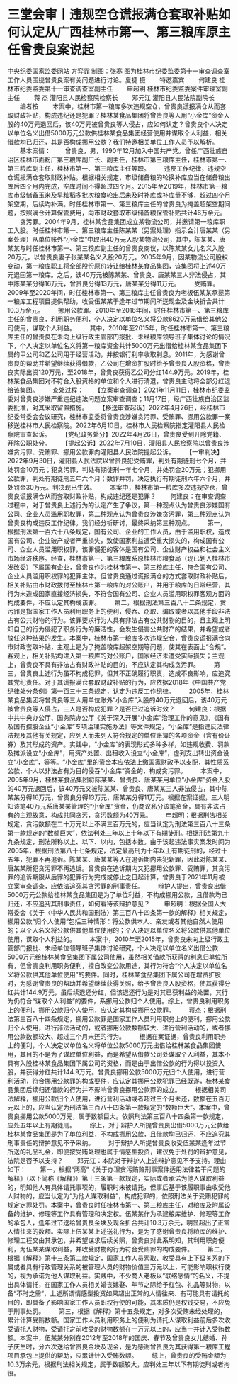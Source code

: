 # 三堂会审丨违规空仓谎报满仓套取补贴如何认定从广西桂林市第一、第三粮库原主任曾贵良案说起

中央纪委国家监委网站 方弈霏
制图：张寒
图为桂林市纪委监委第十一审查调查室工作人员围绕曾贵良案有关问题进行讨论。夏捷 摄
　　特邀嘉宾
　　何建良 桂林市纪委监委第十一审查调查室副主任
　　申超明 桂林市纪委监委案件审理室副主任
　　蒋 杰 灌阳县人民检察院检察长
　　邓元江 灌阳县人民法院副院长
　　编者按
　　本案中，桂林市第一粮库多次违规空仓，曾贵良谎报满仓从而套取财政补贴，构成违纪还是犯罪？桂林某食品集团将曾贵良等人用“小金库”资金入股的40万元退回后，该40万元被曾贵良等人侵占，应如何认定？曾贵良个人决定以单位名义出借5000万元公款供桂林某食品集团经营使用并谋取个人利益，相关借款均已归还，其是否构成挪用公款？我们特邀相关单位工作人员予以解析。
　　基本案情：
　　曾贵良，男，1990年12月加入中国共产党。曾任广西壮族自治区桂林市面粉厂第三粮库副厂长、副主任，桂林市第三粮库主任，桂林市第一、第三粮库副主任，桂林市第一、第三粮库主任等职。
　　违反工作纪律，违规空仓谎报满仓套取财政补贴。根据相关规定，市级储备粮的轮换补库应当在储备粮出库后四个月内完成，空库时间不得超过四个月。2015年至2019年，桂林市第一粮库市级储备玉米及早籼稻多批次粮食轮出后未及时补库或补库量不够，超过四个月架空期，后续均补满。时任桂林市第一、第三粮库主任的曾贵良为掩盖超架空期问题，按照满仓计算保管费用，向市财政套取市级储备粮保管补贴共计46万余元。
　　贪污罪。2004年9月，桂林某食品集团成立某物流公司，并邀请第一粮库职工入股。时任桂林市第一、第三粮库主任陈某某（另案处理）指示会计唐某某（另案处理）从单位账外“小金库”中取出40万元入股某物流公司，其中，陈某某、唐某某与时任桂林市第一、第三粮库副主任的曾贵良商议，以陈某某女儿名义入股20万元，以曾贵良妻子张某某名义入股20万元。2005年9月，因某物流公司股权变动，第一粮库职工将全部股份原价转让给桂林某食品集团，该集团将上述40万元退回第一粮库。之后，该40万元被陈某某、曾贵良、唐某某三人非法侵占，其中陈某某分得16万元，曾贵良分得13万元，唐某某分得11万元。
　　受贿罪。2009年至2020年间，时任桂林市第一、第三粮库主任曾贵良为老板伍某某承揽第一粮库工程项目提供帮助，收受伍某某于逢年过节期间所送现金及金块折合共计10.3万余元。
　　挪用公款罪。2010年至2016年间，时任桂林市第一、第三粮库主任的曾贵良，利用职务便利，个人决定以单位名义将公款8620万元借给其他公司使用，谋取个人利益。
　　其中，2010年至2015年，时任桂林市第一、第三粮库主任的曾贵良在未向上级行政主管部门报批、未经粮库领导班子集体讨论的情况下，个人决定以单位名义将第一粮库资金共计5000万元出借给桂林某食品集团下属的甲公司和乙公司用于经营活动，并按银行利率收取利息。2011年，为感谢曾贵良的帮助并希望继续获得借款，乙公司在增资扩股时给予曾贵良入股资格，曾贵良实际出资120万元，至2018年，曾贵良获得乙公司分红144.9万元。2019年，桂林某食品集团对不符合入股资格的单位和个人进行清退，曾贵良主动将全部分红退给该集团。
　　查处过程：
　　【立案审查调查】2021年11月11日，桂林市纪委监委对曾贵良涉嫌严重违纪违法问题立案审查调查；11月17日，经广西壮族自治区监委批准，对其采取留置措施。
　　【移送审查起诉】2022年4月26日，经桂林市纪委常委会会议研究，桂林市监委将曾贵良涉嫌贪污罪、受贿罪、挪用公款罪一案移送桂林市人民检察院。2022年6月10日，桂林市人民检察院指定灌阳县人民检察院审查起诉。
　　【党纪政务处分】2022年4月26日，曾贵良受到开除党籍、开除公职处分。
　　【提起公诉】2022年7月10日，灌阳县人民检察院以曾贵良涉嫌贪污罪、受贿罪、挪用公款罪向灌阳县人民法院提起公诉。
　　【一审判决】2022年9月30日，灌阳县人民法院以曾贵良犯受贿罪，判处有期徒刑七个月，并处罚金10万元；犯贪污罪，判处有期徒刑一年七个月，并处罚金20万元；犯挪用公款罪，判处有期徒刑五年六个月；数罪并罚，决定执行有期徒刑六年六个月，并处罚金30万元。判决现已生效。
　　本案中，桂林市第一粮库多次违规空仓，曾贵良谎报满仓从而套取财政补贴，构成违纪还是犯罪？
　　何建良：在审查调查过程中，对于曾贵良上述行为的认定产生了争议，第一种观点认为曾贵良涉嫌国有公司、企业人员滥用职权罪，第二种观点认为曾贵良涉嫌贪污罪，第三种观点认为曾贵良构成违反工作纪律。我们经分析研讨，最终采纳第三种观点。
　　第一，根据刑法第一百六十八条规定，国有公司、企业的工作人员，由于滥用职权，造成国有公司、企业破产或者严重损失，致使国家利益遭受重大损失的，构成国有公司、企业人员滥用职权罪，该罪侵犯的客体是国有公司、企业财产权益和社会主义市场经济秩序。经查，桂林市第一、第三粮库系原桂林市粮食局（现已划入桂林市发改委）下属国有企业，曾贵良作为桂林市第一、第三粮库主任，符合国有公司、企业人员滥用职权罪的犯罪主体。但曾贵良通过谎报满仓的方式套取财政补贴后，相关补贴由市财政拨付至桂林市第一粮库的对公账户，并用于粮库的日常经营，其行为未造成国家直接经济损失，不符合国有公司、企业人员滥用职权罪客观方面的构成要件，不应认定其构成该罪。
　　第二，根据刑法第三百八十二条规定，贪污罪是指国家工作人员利用职务上的便利，侵吞、窃取、骗取或者以其他手段非法占有公共财物的行为。该罪要求行为人具有非法占有公共财物的目的，且主观上明知自己的行为侵犯了职务行为的廉洁性，会发生侵害公共财产的结果，并希望或者放任这种结果的发生。本案中，桂林市第一粮库多次违规空仓，曾贵良谎报满仓向市财政套取补贴，主观上是为了掩盖粮库超架空期等问题，使其在表面上“合规”。客观上，相关补贴均进入第一粮库的对公账户，国家经济未遭受实际损失；主观上，曾贵良不具有非法占有财政补贴的目的，不应认定其构成贪污罪。
　　第三，曾贵良上述行为虽不构成犯罪，但其不正确履行职责，造成不良影响，应追究其党纪责任。对于其谎报满仓套取财政补贴的行为，应依据2018年《中国共产党纪律处分条例》第一百三十三条规定，认定为违反工作纪律。
　　2005年，桂林某食品集团将曾贵良等三人用单位账外“小金库”入股的40万元退回后，该40万元被曾贵良等人侵占，三人是否构成犯罪？是否已过追诉时效？
　　何建良：根据中共中央办公厅、国务院办公厅《关于深入开展“小金库”治理工作的意见》，《国有及国有控股企业“小金库”专项治理实施办法》等文件规定，“小金库”是指违反法律法规及其他有关规定，应列入而未列入符合规定的单位账簿的各项资金（含有价证券）及其形成的资产。实践中，“小金库”的表现形式多种多样，如违规收费、罚款及摊派设立“小金库”，用资产处置、出租收入设立“小金库”，虚列支出转出资金设立“小金库”，等等。“小金库”里的资金本应依法上缴国家财政予以支配，其性质系公款，个人以非法占有为目的侵吞“小金库”资金的，构成贪污罪。
　　本案中，2005年9月，桂林某食品集团将陈某某、曾贵良、唐某某用单位“小金库”资金入股的40万元退回后，该40万元又被陈某某、曾贵良、唐某某三人非法侵占，其中陈某某分得16万元，曾贵良分得13万元，唐某某分得11万元。根据在案证据，三人明知该笔40万元系唐某某管理的“小金库”资金，仍商议私分该笔资金，具有非法占有的主观故意，构成共同贪污，贪污数额为40万元。
　　申超明：根据刑法相关规定，贪污数额在二十万元以上不满三百万元的，应当认定为刑法第三百八十三条第一款规定的“数额巨大”，依法判处三年以上十年以下有期徒刑。根据刑法第九十九条规定，刑法所称以上、以下、以内，包括本数。由于该起违法事实案发时间为2005年，根据刑法第八十七条规定，法定最高刑为十年以上有期徒刑的，经过十五年，犯罪不再追诉。陈某某、唐某某等人在追诉期内未犯新罪，因此对陈某某、唐某某所犯贪污罪不再追诉。曾贵良在追诉期内又犯挪用公款罪、受贿罪，其贪污罪的追诉期限从后罪的犯罪行为完成或停止之日起计算，曾贵良于2021年11月被立案审查调查，应依法追究其贪污罪的刑事责任。
　　辩护人提出，曾贵良出借5000万元公款给桂林某食品集团是为了单位利益，不构成挪用公款，且借款均已归还，不应追究其刑事责任，如何看待该辩护意见？
　　申超明：根据全国人大常委会《关于〈中华人民共和国刑法〉第三百八十四条第一款的解释》相关规定，挪用公款“归个人使用”包括三种情形：将公款供本人、亲友或者其他自然人使用的；以个人名义将公款供其他单位使用的；个人决定以单位名义将公款供其他单位使用，谋取个人利益的。
　　本案中，2010年至2015年，曾贵良未向上级行政主管部门报批、未经单位领导班子集体讨论研究，个人决定以单位名义出借公款5000万元给桂林某食品集团下属公司使用，虽然相关借款所获得的利息归单位所有，但曾贵良利用职务便利，擅自改变公款用途，其行为符合“个人决定以单位名义将公款供其他单位使用”的要件。同时，桂林某食品集团下属公司在增资扩股时，为感谢曾贵良的帮助并希望继续获得关照，给予曾贵良入股资格，使其获得分红共计144.9万元，虽后续退还分红，但该退还行为是对其已获利益的处置，其行为仍符合“谋取个人利益”的要件，系挪用公款归个人使用。综上，曾贵良利用职务上的便利，挪用公款归个人使用，应认定其构成挪用公款罪。
　　蒋杰：根据刑法第三百八十四条规定，挪用公款罪是国家工作人员利用职务上的便利，挪用公款归个人使用，进行非法活动的，或者挪用公款数额较大、进行营利活动的，或者挪用公款数额较大、超过三个月未还的行为。
　　根据在案证据，曾贵良利用职务上的便利，个人决定以单位名义将单位公款5000万元出借给桂林某食品集团使用，其目的不是为了谋取单位利益，而是希望从借款公司处谋取个人利益，其本不具有入股桂林某食品集团下属公司的资格，而是由于出借公款的行为得以投资入股，并获得分红共计144.9万元。曾贵良挪用公款5000万元归个人使用，进行营利活动，符合挪用公款罪的构成要件，应认定其挪用公款犯罪已经既遂，桂林某食品集团后续归还借款的行为并不影响曾贵良挪用公款罪的成立。
　　根据相关司法解释，挪用公款归个人使用，进行营利活动或者超过三个月未还，数额在五百万元以上的，应当认定为刑法第三百八十四条第一款规定的“数额巨大”。本案中，曾贵良挪用公款5000万元，属于数额巨大。依照刑法第三百八十四条第一款规定，应处五年以上有期徒刑。
　　综上，对于辩护人所提曾贵良出借5000万元公款给桂林某食品集团是为了单位利益，不构成挪用公款，且借款均已归还，不应追究其刑事责任的辩护意见不予采纳。
　　对于辩护人所提曾贵良收受伍某某逢年过节所送的礼品礼金，即便按受贿处理也属于情感型投资，建议免于处罚的辩护意见，法院是否予以支持？
　　邓元江：本院对于辩护人上述辩护意见不予支持。理由如下：
　　第一，根据“两高”《关于办理贪污贿赂刑事案件适用法律若干问题的解释》（以下简称《解释》）第十三条第一款规定，实际或者承诺为他人谋取利益的，明知他人有具体请托事项的，履职时未被请托，但事后基于该履职事由收受他人财物的，应当认定为“为他人谋取利益”，构成犯罪的，依照刑法关于受贿犯罪的规定定罪处罚。本案中，曾贵良时任桂林市第一、第三粮库主任，对粮库及附属设备的维护、修理等工作具有管理和决定权。伍某某作为承建粮库维护、修理等工作的承包人，逢年过节送给曾贵良金块及现金折合共计10.3万余元，明显超出了正常人情往来的数额。实际上伍某某上述送礼行为，是为了感谢曾贵良将粮库的维护、修理工程交由其承包，并希望谋求后续关照，曾贵良对此系明知，其利用职务便利，为伍某某谋取利益，并收受财物的行为符合受贿罪的构成要件。
　　第二，根据《解释》第十三条第二款规定，国家工作人员索取、收受具有上下级关系的下属或者具有行政管理关系的被管理人员的财物价值三万元以上，可能影响职权行使的，视为承诺为他人谋取利益。实践中，不少商人老板以“联络感情”的名义，不提出具体请托，在国家工作人员相关婚丧嫁娶、年节之际给予红包、礼品等财物，以备“不时之需”，上述所谓情感型投资如果超出正常的人情往来、有可能具有请托的目的，即具备了影响国家工作人员职权行使的可能，其本质仍是权钱交易，不应免于刑事处罚。
　　第三，根据《解释》第十五条规定，对多次受贿未经处理的，累计计算受贿数额。国家工作人员利用职务上的便利为请托人谋取利益前后多次收受请托人财物，受请托之前收受的财物数额在一万元以上的，应当一并计入受贿数额。本案中，伍某某分别在2012年至2018年的国庆、春节及曾贵良女儿结婚、孙子庆生时，分六次送给曾贵良金块及现金，是为感谢曾贵良为其获得第一粮库工程项目承包上提供的帮助，应累计计入受贿数额。
　　综上，曾贵良的受贿金额为10.3万余元，根据刑法相关规定，属于数额较大，应判处三年以下有期徒刑或者拘役。